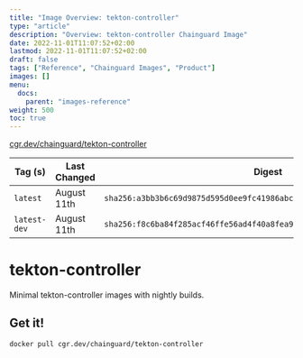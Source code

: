 ```yaml
---
title: "Image Overview: tekton-controller"
type: "article"
description: "Overview: tekton-controller Chainguard Image"
date: 2022-11-01T11:07:52+02:00
lastmod: 2022-11-01T11:07:52+02:00
draft: false
tags: ["Reference", "Chainguard Images", "Product"]
images: []
menu:
  docs:
    parent: "images-reference"
weight: 500
toc: true
---
```


[cgr.dev/chainguard/tekton-controller](https://github.com/chainguard-images/images/tree/main/images/tekton-controller)

| Tag (s)       | Last Changed | Digest                                                                    |
|---------------|--------------|---------------------------------------------------------------------------|
|  `latest`     | August 11th  | `sha256:a3bb3b6c69d9875d595d0ee9fc41986abc524a00ee1a085d2860358c071936b8` |
|  `latest-dev` | August 11th  | `sha256:f8c6ba84f285acf46ffe56ad4f40a8fea9d871a907e8b0ff916a486dbd49e4cf` |

# tekton-controller

Minimal tekton-controller images with nightly builds.

## Get it!

```shell
docker pull cgr.dev/chainguard/tekton-controller
```
